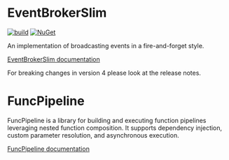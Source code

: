 # EventBrokerSlim  


[![build](https://github.com/petar-m/EventBrokerSlim/actions/workflows/build.yml/badge.svg)](https://github.com/petar-m/EventBrokerSlim/actions)
[![NuGet](https://img.shields.io/nuget/v/M.EventBrokerSlim.svg)](https://www.nuget.org/packages/M.EventBrokerSlim)    

An implementation of broadcasting events in a fire-and-forget style.  

[EventBrokerSlim documentation](EventBrokerSlim/ReadMe.md)

For breaking changes in version 4 please look at the release notes.

# FuncPipeline

FuncPipeline is a library for building and executing function pipelines leveraging nested function composition. It supports dependency injection, custom parameter resolution, and asynchronous execution.

[FuncPipeline documentation](FuncPipeline/ReadMe.md)